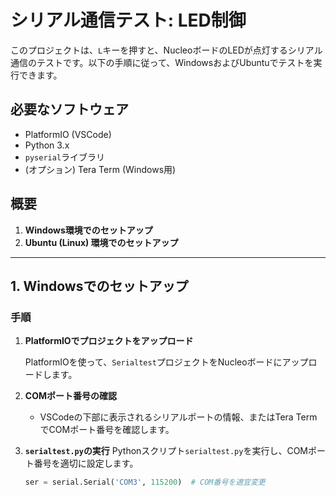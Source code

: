 # シリアル通信テスト: LED制御

このプロジェクトは、`L`キーを押すと、NucleoボードのLEDが点灯するシリアル通信のテストです。以下の手順に従って、WindowsおよびUbuntuでテストを実行できます。

## 必要なソフトウェア
- PlatformIO (VSCode)
- Python 3.x
- `pyserial`ライブラリ
- (オプション) Tera Term (Windows用)

## 概要

1. **Windows環境でのセットアップ**
2. **Ubuntu (Linux) 環境でのセットアップ**

---

## 1. Windowsでのセットアップ

### 手順

1. **PlatformIOでプロジェクトをアップロード**

   PlatformIOを使って、`Serialtest`プロジェクトをNucleoボードにアップロードします。

2. **COMポート番号の確認**
   - VSCodeの下部に表示されるシリアルポートの情報、またはTera TermでCOMポート番号を確認します。

3. **`serialtest.py`の実行**
   Pythonスクリプト`serialtest.py`を実行し、COMポート番号を適切に設定します。

   ```python
   ser = serial.Serial('COM3', 115200)  # COM番号を適宜変更
